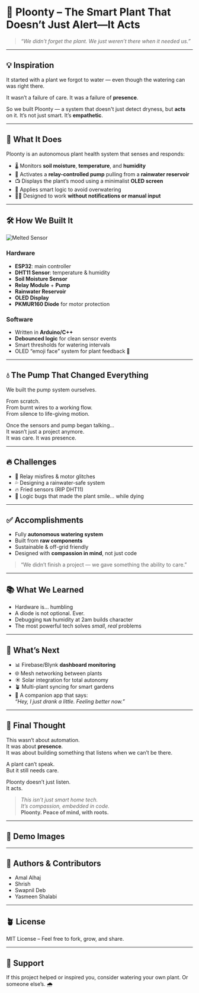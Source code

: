 # 🌱 Ploonty – The Smart Plant That Doesn’t Just Alert—It Acts

> _“We didn’t forget the plant. We just weren’t there when it needed us.”_

---

## 💡 Inspiration

It started with a plant we forgot to water — even though the watering can was right there.

It wasn’t a failure of care. It was a failure of **presence**.

So we built Ploonty — a system that doesn't just detect dryness, but **acts** on it. It’s not just smart. It’s **empathetic**.

---

## 🌿 What It Does

Ploonty is an autonomous plant health system that senses and responds:

- 🌡️ Monitors **soil moisture**, **temperature**, and **humidity**
- 🚰 Activates a **relay-controlled pump** pulling from a **rainwater reservoir**
- 📺 Displays the plant’s mood using a minimalist **OLED screen**
- 🧠 Applies smart logic to avoid overwatering
- 🧘‍♂️ Designed to work **without notifications or manual input**

---

## 🛠 How We Built It

![Melted Sensor](./IMG_2322.HEIC)


### Hardware
- **ESP32**: main controller
- **DHT11 Sensor**: temperature & humidity
- **Soil Moisture Sensor**
- **Relay Module** + **Pump**
- **Rainwater Reservoir**
- **OLED Display**
- **PKMUR160 Diode** for motor protection

### Software
- Written in **Arduino/C++**
- **Debounced logic** for clean sensor events
- Smart thresholds for watering intervals
- OLED “emoji face” system for plant feedback 🙂

---

## 💧 The Pump That Changed Everything

We built the pump system ourselves.

From scratch.  
From burnt wires to a working flow.  
From silence to life-giving motion.

Once the sensors and pump began talking...  
It wasn’t just a project anymore.  
It was care. It was presence.

---

## 🔥 Challenges

- 🔁 Relay misfires & motor glitches
- 💦 Designing a rainwater-safe system
- 🔥 Fried sensors (RIP DHT11)
- 🤯 Logic bugs that made the plant smile… while dying

---

## ✅ Accomplishments

- Fully **autonomous watering system**
- Built from **raw components**
- Sustainable & off-grid friendly
- Designed with **compassion in mind**, not just code

> “We didn’t finish a project — we gave something the ability to care.”

---

## 📚 What We Learned

- Hardware is... humbling
- A diode is not optional. Ever.
- Debugging `NaN` humidity at 2am builds character
- The most powerful tech solves *small*, *real* problems

---

## 🚀 What’s Next

- 📊 Firebase/Blynk **dashboard monitoring**
- 🌐 Mesh networking between plants
- ☀️ Solar integration for total autonomy
- 🪴 Multi-plant syncing for smart gardens
- 📱 A companion app that says:  
  _“Hey, I just drank a little. Feeling better now.”_

---

## 🤍 Final Thought

This wasn’t about automation.  
It was about **presence**.  
It was about building something that listens when we can’t be there.

A plant can’t speak.  
But it still needs care.

Ploonty doesn’t just listen.  
It acts.

> _This isn’t just smart home tech._  
> _It’s compassion, embedded in code._  
> **Ploonty. Peace of mind, with roots.**

---

## 📸 Demo Images

<!-- 
Add images like:
![System Setup](images/setup.jpg)
![OLED Face](images/oled-face.jpg)
![Pump in Action](images/pump-action.jpg)
 -->

---

## 🧠 Authors & Contributors

- Amal Alhaj
- Shrish
- Swapnil Deb
- Yasmeen Shalabi

---

## 🪴 License

MIT License – Feel free to fork, grow, and share.

---

## 🙏 Support

If this project helped or inspired you, consider watering your own plant. Or someone else’s. 🌧️
